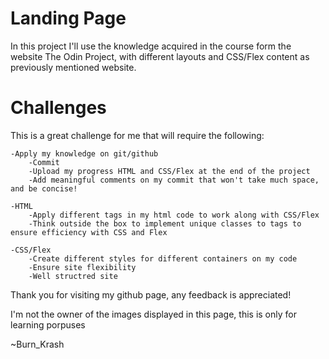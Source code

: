 # Landing Page

In this project I'll use the knowledge acquired in the course form the website The Odin Project, with different layouts and CSS/Flex content as previously mentioned website.

# Challenges

This is a great challenge for me that will require the following:

    -Apply my knowledge on git/github
        -Commit
        -Upload my progress HTML and CSS/Flex at the end of the project
        -Add meaningful comments on my commit that won't take much space, and be concise!

    -HTML
        -Apply different tags in my html code to work along with CSS/Flex
        -Think outside the box to implement unique classes to tags to ensure efficiency with CSS and Flex

    -CSS/Flex
        -Create different styles for different containers on my code
        -Ensure site flexibility 
        -Well structred site



Thank you for visiting my github page, any feedback is appreciated!

I'm not the owner of the images displayed in this page, this is only for learning porpuses

~Burn_Krash